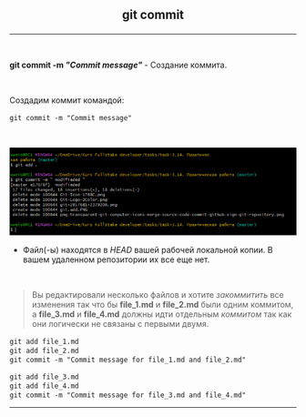 ## <p style='text-align:center'>git commit</p>
---
<br>

**git commit -m *"Commit message"*** - Создание коммита.

<br>

Создадим коммит командой:

```bash=
git commit -m "Commit message"
```
<br>

![git commit](git.commit.PNG)
- Файл(-ы) находятся в *HEAD* вашей рабочей локальной копии. В вашем удаленном репозитории их все еще нет.

<br>

>Вы редактировали несколько файлов и хотите *закоммитить* все изменения так что бы **file_1.md** и **file_2.md** были одним коммитом, a **file_3.md** и **file_4.md** должны идти отдельным *коммитом* так как они логически не связаны с первыми двумя.
```bash=
git add file_1.md
git add file_2.md
git commit -m "Commit message for file_1.md and file_2.md"
```
```bash=
git add file_3.md
git add file_4.md
git commit -m "Commit message for file_3.md and file_4.md"
```
---